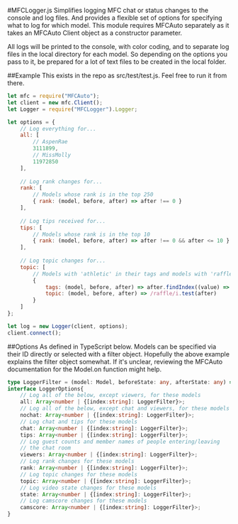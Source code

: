 #MFCLogger.js
Simplifies logging MFC chat or status changes to the console and log files.  And provides a flexible set of options for specifying what to log for which model. This module requires MFCAuto separately as it takes an MFCAuto Client object as a constructor parameter.

All logs will be printed to the console, with color coding, and to separate log files in the local directory for each model. So depending on the options you pass to it, be prepared for a lot of text files to be created in the local folder.

##Example
This exists in the repo as src/test/test.js. Feel free to run it from there.

```javascript
let mfc = require("MFCAuto");
let client = new mfc.Client();
let Logger = require("MFCLogger").Logger;

let options = {
    // Log everything for...
    all: [
        // AspenRae
        3111899,
        // MissMolly
        11972850
    ],
    
    // Log rank changes for...
    rank: [
        // Models whose rank is in the top 250
        { rank: (model, before, after) => after !== 0 }
    ],
    
    // Log tips received for...
    tips: [
        // Models whose rank is in the top 10
        { rank: (model, before, after) => after !== 0 && after <= 10 }
    ],
    
    // Log topic changes for...
    topic: [
        // Models with 'athletic' in their tags and models with 'raffle' in their topic
        {
            tags: (model, before, after) => after.findIndex((value) => /athletic/i.test(value)) !== -1,
            topic: (model, before, after) => /raffle/i.test(after)
        }
    ]
};

let log = new Logger(client, options);
client.connect();
```

##Options
As defined in TypeScript below. Models can be specified via their ID directly or selected with a filter object. Hopefully the above example explains the filter object somewhat. If it's unclear, reviewing the MFCAuto documentation for the Model.on function might help.

```typescript
type LoggerFilter = (model: Model, beforeState: any, afterState: any) => boolean;
interface LoggerOptions{
    // Log all of the below, except viewers, for these models
    all: Array<number | {[index:string]: LoggerFilter}>;
    // Log all of the below, except chat and viewers, for these models
    nochat: Array<number | {[index:string]: LoggerFilter}>;
    // Log chat and tips for these models
    chat: Array<number | {[index:string]: LoggerFilter}>;
    tips: Array<number | {[index:string]: LoggerFilter}>;
    // Log guest counts and member names of people entering/leaving
    // the chat room
    viewers: Array<number | {[index:string]: LoggerFilter}>;
    // Log rank changes for these models
    rank: Array<number | {[index:string]: LoggerFilter}>;
    // Log topic changes for these models
    topic: Array<number | {[index:string]: LoggerFilter}>;
    // Log video state changes for these models
    state: Array<number | {[index:string]: LoggerFilter}>;
    // Log camscore changes for these models
    camscore: Array<number | {[index:string]: LoggerFilter}>;
}
```
